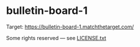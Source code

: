 # bulletin-board-1

Target: https://bulletin-board-1.matchthetarget.com/

Some rights reserved — see [LICENSE.txt](LICENSE.txt)
